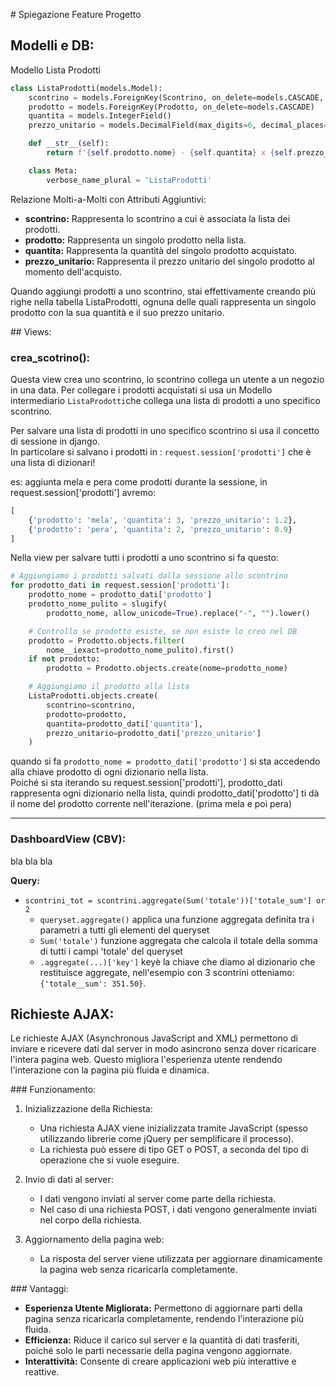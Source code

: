 # Spiegazione Feature Progetto


## Modelli e DB:

Modello Lista Prodotti
```python
class ListaProdotti(models.Model):
    scontrino = models.ForeignKey(Scontrino, on_delete=models.CASCADE, related_name='lista_prodotti')
    prodotto = models.ForeignKey(Prodotto, on_delete=models.CASCADE)
    quantita = models.IntegerField()
    prezzo_unitario = models.DecimalField(max_digits=6, decimal_places=2)

    def __str__(self):
        return f'{self.prodotto.nome} - {self.quantita} x {self.prezzo_unitario} $'

    class Meta:
        verbose_name_plural = 'ListaProdotti'
```

Relazione Molti-a-Molti con Attributi Aggiuntivi:

- **scontrino:** Rappresenta lo scontrino a cui è associata la lista dei prodotti.
- **prodotto:** Rappresenta un singolo prodotto nella lista.
- **quantita:** Rappresenta la quantità del singolo prodotto acquistato.
- **prezzo_unitario:** Rappresenta il prezzo unitario del singolo prodotto al momento dell'acquisto.  

Quando aggiungi prodotti a uno scontrino, stai effettivamente creando più righe nella tabella ListaProdotti, ognuna delle quali rappresenta un singolo prodotto con la sua quantità e il suo prezzo unitario.



## Views:

### crea_scotrino():

Questa view crea uno scontrino, lo scontrino collega un utente a un negozio in una data. Per collegare i prodotti acquistati si usa un Modello intermediario `ListaProdotti`che collega una lista di prodotti a uno specifico scontrino.  

Per salvare una lista di prodotti in uno specifico scontrino si usa il concetto di sessione in django.  
In particolare si salvano i prodotti in : `request.session['prodotti']` che è una lista di dizionari!  

es: aggiunta mela e pera come prodotti durante la sessione, in request.session['prodotti'] avremo:

```python
[
    {'prodotto': 'mela', 'quantita': 3, 'prezzo_unitario': 1.2},
    {'prodotto': 'pera', 'quantita': 2, 'prezzo_unitario': 0.9}
]
```

Nella view per salvare tutti i prodotti a uno scontrino si fa questo:

```python
# Aggiungiamo i prodotti salvati dalla sessione allo scontrino
for prodotto_dati in request.session['prodotti']:
    prodotto_nome = prodotto_dati['prodotto']
    prodotto_nome_pulito = slugify(
        prodotto_nome, allow_unicode=True).replace("-", "").lower()

    # Controllo se prodotto esiste, se non esiste lo creo nel DB
    prodotto = Prodotto.objects.filter(
        nome__iexact=prodotto_nome_pulito).first()
    if not prodotto:
        prodotto = Prodotto.objects.create(nome=prodotto_nome)

    # Aggiungiamo il prodotto alla lista
    ListaProdotti.objects.create(
        scontrino=scontrino,
        prodotto=prodotto,
        quantita=prodotto_dati['quantita'],
        prezzo_unitario=prodotto_dati['prezzo_unitario']
    )
```

quando si fa `prodotto_nome = prodotto_dati['prodotto']` si sta accedendo alla chiave prodotto di ogni dizionario nella lista.  
Poiché si sta iterando su request.session['prodotti'], prodotto_dati rappresenta ogni dizionario nella lista, quindi prodotto_dati['prodotto'] ti dà il nome del prodotto corrente nell'iterazione. (prima mela e poi pera)  


---


### DashboardView (CBV):

bla bla bla 



**Query:**  
- `scontrini_tot = scontrini.aggregate(Sum('totale'))['totale_sum'] or 2`
    - `queryset.aggregate()` applica una funzione aggregata definita tra i parametri a tutti gli elementi del queryset
    - `Sum('totale')` funzione aggregata che calcola il totale della somma di tutti i campi 'totale' del queryset 
    - `.aggregate(...)['key']` keyè la chiave che diamo al dizionario che restituisce aggregate, nell'esempio con 3 scontrini otteniamo: `{'totale__sum': 351.50}`.  
    



## Richieste AJAX:

Le richieste AJAX (Asynchronous JavaScript and XML) permettono di inviare e ricevere dati dal server in modo asincrono senza dover ricaricare l'intera pagina web. Questo migliora l'esperienza utente rendendo l'interazione con la pagina più fluida e dinamica.

### Funzionamento: 
1. Inizializzazione della Richiesta:
    - Una richiesta AJAX viene inizializzata tramite JavaScript (spesso utilizzando librerie come jQuery per semplificare il processo).
    - La richiesta può essere di tipo GET o POST, a seconda del tipo di operazione che si vuole eseguire.

2. Invio di dati al server: 
    - I dati vengono inviati al server come parte della richiesta.
    - Nel caso di una richiesta POST, i dati vengono generalmente inviati nel corpo della richiesta.

3. Aggiornamento della pagina web:
    - La risposta del server viene utilizzata per aggiornare dinamicamente la pagina web senza ricaricarla completamente.


### Vantaggi:
- **Esperienza Utente Migliorata:** Permettono di aggiornare parti della pagina senza ricaricarla completamente, rendendo l'interazione più fluida.
- **Efficienza:** Riduce il carico sul server e la quantità di dati trasferiti, poiché solo le parti necessarie della pagina vengono aggiornate.
- **Interattività:** Consente di creare applicazioni web più interattive e reattive.